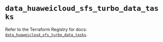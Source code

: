 # `data_huaweicloud_sfs_turbo_data_tasks`

Refer to the Terraform Registry for docs: [`data_huaweicloud_sfs_turbo_data_tasks`](https://registry.terraform.io/providers/huaweicloud/huaweicloud/1.71.1/docs/data-sources/sfs_turbo_data_tasks).

